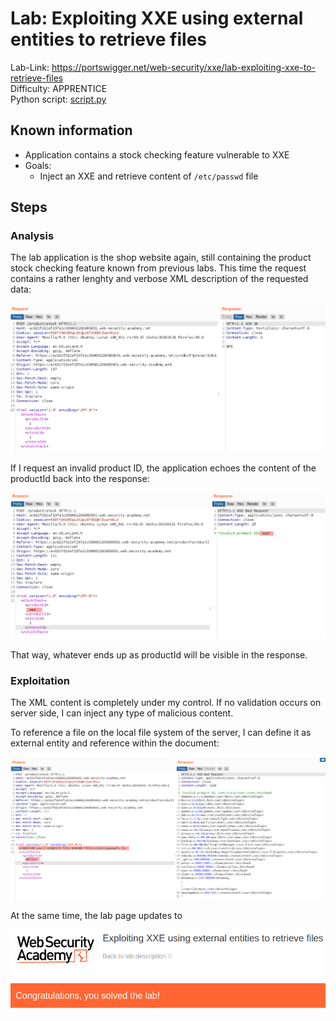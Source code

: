 # Lab: Exploiting XXE using external entities to retrieve files

Lab-Link: <https://portswigger.net/web-security/xxe/lab-exploiting-xxe-to-retrieve-files>  
Difficulty: APPRENTICE  
Python script: [script.py](script.py)  

## Known information

- Application contains a stock checking feature vulnerable to XXE
- Goals:
  - Inject an XXE and retrieve content of `/etc/passwd` file

## Steps

### Analysis

The lab application is the shop website again, still containing the product stock checking feature known from previous labs. This time the request contains a rather lenghty and verbose XML description of the requested data:

![request](img/request.png)

If I request an invalid product ID, the application echoes the content of the productId back into the response:

![response_contains_input](img/response_contains_input.png)

That way, whatever ends up as productId will be visible in the response.

### Exploitation

The XML content is completely under my control. If no validation occurs on server side, I can inject any type of malicious content.

To reference a file on the local file system of the server, I can define it as external entity and reference within the document:

![modified_request](img/modified_request.png)

At the same time, the lab page updates to

![success](img/success.png)

